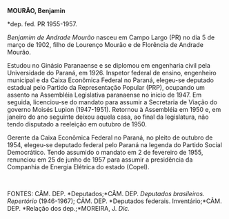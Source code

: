 **MOURÃO, Benjamin**

\*dep. fed. PR 1955-1957.

*Benjamim de Andrade Mourão* nasceu em Campo Largo (PR) no dia 5 de
março de 1902, filho de Lourenço Mourão e de Florência de Andrade
Mourão.

Estudou no Ginásio Paranaense e se diplomou em engenharia civil pela
Universidade do Paraná, em 1926. Inspetor federal de ensino, engenheiro
municipal e da Caixa Econômica Federal no Paraná, elegeu-se deputado
estadual pelo Partido da Representação Popular (PRP), ocupando um
assento na Assembléia Legislativa paranaense no início de 1947. Em
seguida, licenciou-se do mandato para assumir a Secretaria de Viação do
governo Moisés Lupion (1947-1951). Retornou à Assembléia em 1950 e, em
janeiro do ano seguinte deixou aquela casa, ao final da legislatura, não
tendo disputado a reeleição em outubro de 1950.

Gerente da Caixa Econômica Federal no Paraná, no pleito de outubro de
1954, elegeu-se deputado federal pelo Paraná na legenda do Partido
Social Democrático. Tendo assumido o mandato em 2 de fevereiro de 1955,
renunciou em 25 de junho de 1957 para assumir a presidência da Companhia
de Energia Elétrica do estado (Copel).

 

FONTES: CÂM. DEP. *Deputados;*CÂM. DEP. *Deputados brasileiros.
Repertório* (1946-1967); CÂM. DEP. *Deputados federais. Inventário;*CÂM.
DEP. *Relação dos dep.;*MOREIRA, J. *Dic.*

 
